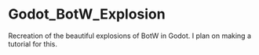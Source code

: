 # Godot_BotW_Explosion
Recreation of the beautiful explosions of BotW in Godot. I plan on making a tutorial for this.
